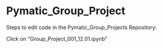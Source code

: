 # Pymatic_Group_Project
Steps to edit code in the Pymatic_Group_Projects Repository:

Click on "Group_Project_001_12.01.ipynb"

